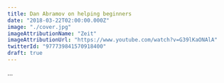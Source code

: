 ```yaml
---
title: Dan Abramov on helping beginners
date: "2018-03-22T02:00:00.000Z"
image: "./cover.jpg"
imageAttributionName: "Zeit"
imageAttributionUrl: "https://www.youtube.com/watch?v=G39lKaONAlA"
twitterId: "977739841570918400"
draft: true
---
```


...

<post-separator></post-separator>

<div><responsive-iframe width="560" height="315" src="https://www.youtube.com/embed/G39lKaONAlA" frameborder="0" allow="autoplay; encrypted-media" allowfullscreen></responsive-iframe></div>
